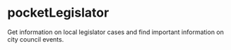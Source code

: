 # pocketLegislator
Get information on local legislator cases and find important information on city council events. 
